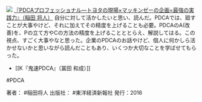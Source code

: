 
[![](https://images-fe.ssl-images-amazon.com/images/I/51BrpKIoz1L._SL160_.jpg)](http://www.amazon.co.jp/exec/obidos/ASIN/4492533753/choiyaki81-22/ref=nosim)
[『PDCAプロフェッショナル—トヨタの現場×マッキンゼーの企画=最強の実践力』（稲田 将人）](http://www.amazon.co.jp/exec/obidos/ASIN/4492533753/choiyaki81-22/ref=nosim)
自分に対して活かしたいと思い、読んだ。PDCAでは、廻すことが大事やけど、それに加えてその精度を上げることも必要。PDCAのA(改善)を、Pの立て方やCの方法の精度を上げることととらえ、解説してはる。この視点、すごく大事やなと思った。企業のPDCAのお話やけど、個人に何かしら活かせないかと思いながら読んだこともあり、いくつか大切なことを学ばせてもらった。

- [[K『鬼速PDCA』（冨田 和成）]]

#PDCA 

著者： #稲田将人 
出版社： #東洋経済新報社
発行：2016
